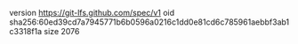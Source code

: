 version https://git-lfs.github.com/spec/v1
oid sha256:60ed39cd7a7945771b6b0596a0216c1dd0e81cd6c785961aebbf3ab1c3318f1a
size 2076
